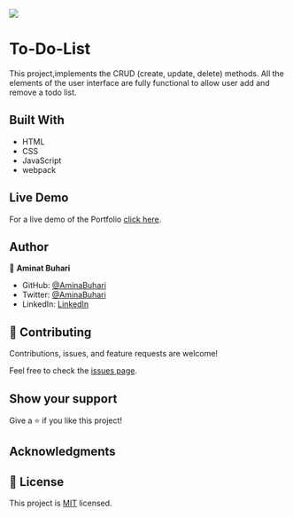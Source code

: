 ![](https://img.shields.io/badge/Microverse-blueviolet)

# To-Do-List

This project,implements the CRUD (create, update, delete) methods. All the elements of the user interface are fully functional to allow user add and remove a todo list.

## Built With

- HTML
- CSS
- JavaScript
- webpack

## Live Demo

For a live demo of the Portfolio [click here]().

## Author

👤 **Aminat Buhari**

- GitHub: [@AminaBuhari](https://github.com/AminaBuhari)
- Twitter: [@AminaBuhari](https://twitter.com/AminaBuhari)
- LinkedIn: [LinkedIn](https://linkedin.com/in/Amina)

## 🤝 Contributing

Contributions, issues, and feature requests are welcome!

Feel free to check the [issues page](../../issues/).

## Show your support

Give a ⭐️ if you like this project!

## Acknowledgments

## 📝 License

This project is [MIT](./MIT.md) licensed.
